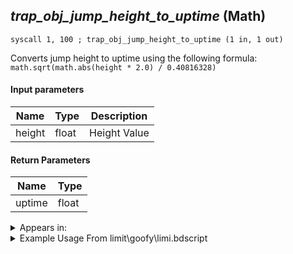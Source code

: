 ## *trap_obj_jump_height_to_uptime* (Math)

`syscall 1, 100 ; trap_obj_jump_height_to_uptime (1 in, 1 out)`

Converts jump height to uptime using the following formula: `math.sqrt(math.abs(height * 2.0) / 0.40816328)`

#### Input parameters
| Name | Type | Description
|------|------|------------
| height   | float   | Height Value


#### Return Parameters
| Name | Type
|------|-----
| uptime   | float   


<details>
	<summary>Appears in:</summary>
| filename | Entity (obj)
|----------|-------------
| limit\goofy\limi.bdscript       |           
| limit\goofy_wi\limi.bdscript       |           
| obj\B_BB110\b_bb.bdscript       | ((B) Dark Thorn)          
| obj\B_LK120\b_lk.bdscript       | ((B) Groundshaker)          
| obj\B_NM000\b_nm.bdscript       | ((B) Oogie Boogie)          
| obj\B_NM100\b_nm.bdscript       | ((B) Prison Keeper)          
| obj\B_NM110\b_nm.bdscript       | ((B) The Experiment)          
| obj\F_NM100\f_nm.bdscript       | ((F) Oogie’s present (NM))          
| obj\F_NM130\f_nm.bdscript       | ((F) ??? (NM))          
| obj\F_TT000\f_tt.bdscript       | ((F) Tram (TT))          
| obj\F_TT110\f_tt.bdscript       | ((F) Dog’s sack (TT))          
| obj\F_WI060\f_wi.bdscript       | ((F) Cannon tower (WI))          
| obj\M_AL020_ICEE\m_al.bdscript       | ((M) Icy Cube)          
| obj\M_AL020_ICEE_RAW\m_al.bdscript       | ((M) Icy Cube (RAW))          
| obj\M_EX700\m_ex.bdscript       | ((M) Mole Driller)          
| obj\M_EX700_NM\m_ex.bdscript       | ((M) Mole Driller (NM))          
| obj\M_EX710\m_ex.bdscript       | ((M) Morning Star)          
| obj\M_EX740\m_ex.bdscript       | ((M) Crescendo)          
| obj\M_EX770\m_ex.bdscript       | ((M) Surveillance Robot)          
| obj\M_EX770_RAW\m_ex.bdscript       | ((M) Surveillance Robot (RAW) (1000 battle))          
| obj\M_EX770_TR\m_ex.bdscript       | ((M) Surveillance Robot (TR))          
| obj\M_EX770_TR_RAW\m_ex.bdscript       | ()          
| obj\N_CM020_BTL\n_cm.bdscript       | ((N) Lexaeus (BTL) (CM))          
| obj\N_EX760_BTL\n_ex.bdscript       | ((B) Pete (BTL))          
| obj\N_EX760_BTL_CLSM\n_ex.bdscript       | ((N) Pete (BTL) (CLSM) (EX))          
| obj\N_EX760_BTL_HERCULES\n_ex.bdscript       | ((N) Pete (BTL_HERCULES) (EX))          
| obj\N_EX760_BTL_MEGARA\n_ex.bdscript       | ((N) Pete (BTL_MEGARA) (EX))          
| obj\N_EX760_BTL_WILLY\n_ex.bdscript       | ((N) Pete (BTL_WILLY) (EX))          
| obj\P_BB000_BTL\p_bb.bdscript       | ((P) Beast (BTL))          
| obj\P_CA000\p_ca.bdscript       | ((P) Jack Sparrow)          
| obj\P_CA000_HUMAN\p_ca.bdscript       | ((P) Jack Sparrow (human))          
| obj\P_CA000_HUMAN_LOW\p_ca.bdscript       | ((P) Jack Sparrow (human) (LOW))          
| obj\P_CA000_LOW\p_ca.bdscript       | ((P) Jack Sparrow (LOW))          
| obj\P_EX360\p_ex.bdscript       | ((P) ??? (EX))          

</details>

<details>
	<summary>Example Usage From limit\goofy\limi.bdscript</summary>
```plaintext
L1794:
 popToSp 4
 popToSp 0
 pushFromFSp 0
 gosub 4, L1819
 pushFromFSp 4
 pushFromPAi L2962 ; ___ai 'height' (L2962)
 syscall 0, 1 ; trap_putf (2 in, 0 out)
 pushFromFSp 4
 popToSpVal 8
 pushFromFSp 4
 syscall 1, 100 ; trap_obj_jump_height_to_uptime (1 in, 1 out)
 popToSpVal 16
 ret
```
</details>

